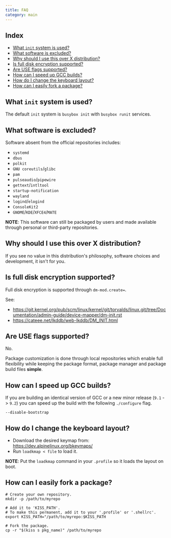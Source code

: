 ```yaml
---
title: FAQ
category: main
---
```


## Index

<!-- vim-markdown-toc GFM -->

* [What `init` system is used?](#what-init-system-is-used)
* [What software is excluded?](#what-software-is-excluded)
* [Why should I use this over X distribution?](#why-should-i-use-this-over-x-distribution)
* [Is full disk encryption supported?](#is-full-disk-encryption-supported)
* [Are USE flags supported?](#are-use-flags-supported)
* [How can I speed up GCC builds?](#how-can-i-speed-up-gcc-builds)
* [How do I change the keyboard layout?](#how-do-i-change-the-keyboard-layout)
* [How can I easily fork a package?](#how-can-i-easily-fork-a-package)

<!-- vim-markdown-toc -->

## What `init` system is used?

The default `init` system is `busybox init` with `busybox runit` services.

## What software is excluded?

Software absent from the official repositories includes:

- `systemd`
- `dbus`
- `polkit`
- `GNU coreutils`/`glibc`
- `pam`
- `pulseaudio`/`pipewire`
- `gettext`/`intltool`
- `startup-notification`
- `wayland`
- `logind`/`elogind`
- `ConsoleKit2`
- `GNOME`/`KDE`/`XFCE4`/`MATE`

**NOTE**: This software can still be packaged by users and made available through personal or third-party repositories.

## Why should I use this over X distribution?

If you see no value in this distribution's philosophy, software choices and development, it isn't for you.

## Is full disk encryption supported?

Full disk encryption is supported through `dm-mod.create=`.

See:

- <https://git.kernel.org/pub/scm/linux/kernel/git/torvalds/linux.git/tree/Documentation/admin-guide/device-mapper/dm-init.rst>
- <https://cateee.net/lkddb/web-lkddb/DM_INIT.html>

## Are USE flags supported?

No.

Package customization is done through local repositories which enable full flexibility while keeping the package format, package manager and package build files **simple**.

## How can I speed up GCC builds?

If you are building an identical version of GCC or a new minor release (`9.1` -> `9.2`) you can speed up the build with the following `./configure` flag.

```
--disable-bootstrap
```

## How do I change the keyboard layout?

- Download the desired keymap from: <https://dev.alpinelinux.org/bkeymaps/>
- Run `loadkmap < file` to load it.

**NOTE**: Put the `loadkmap` command in your `.profile` so it loads the layout on boot.


## How can I easily fork a package?

```
# Create your own repository.
mkdir -p /path/to/myrepo

# Add it to 'KISS_PATH'.
# To make this permanent, add it to your '.profile' or '.shellrc'.
export KISS_PATH="/path/to/myrepo:$KISS_PATH

# Fork the package.
cp -r "$(kiss s pkg_name)" /path/to/myrepo
```
